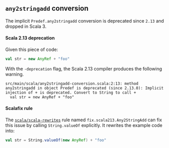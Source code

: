 ## `any2stringadd` conversion

The implicit `Predef.any2stringadd` conversion is deprecated since `2.13` and dropped in Scala 3.

#### Scala 2.13 deprecation

Given this piece of code:

```scala
val str = new AnyRef + "foo"
```

With the `-deprecation` flag, the Scala 2.13 compiler produces the following warning.

```
src/main/scala/any2stringadd-conversion.scala:2:13: method any2stringadd in object Predef is deprecated (since 2.13.0): Implicit injection of + is deprecated. Convert to String to call +
  val str = new AnyRef + "foo"
```

#### Scalafix rule

The [`scala/scala-rewrites`](https://index.scala-lang.org/scala/scala-rewrites/scala-rewrites/0.1.2?target=_2.13) rule named `fix.scala213.Any2StringAdd` can fix this issue by calling `String.valueOf` explicitly. It rewrites the example code into:

```scala
val str = String.valueOf(new AnyRef) + "foo"
```
